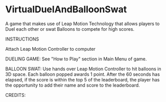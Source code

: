 # VirtualDuelAndBalloonSwat
A game that makes use of Leap Motion Technology that allows players to Duel each other or swat Balloons to compete for high scores.

INSTRUCTIONS

Attach Leap Motion Controller to computer

DUELING GAME:
See "How to Play" section in Main Menu of game.

BALLOON SWAT:
Use hands over Leap Motion Controller to hit balloons in 3D space. Each balloon popped awards 1 point. After the 60 seconds has elapsed, if the score is within the top 5 of the leaderboard, the player has the opportunity to add their name and score to the leaderboard.


CREDITS:
